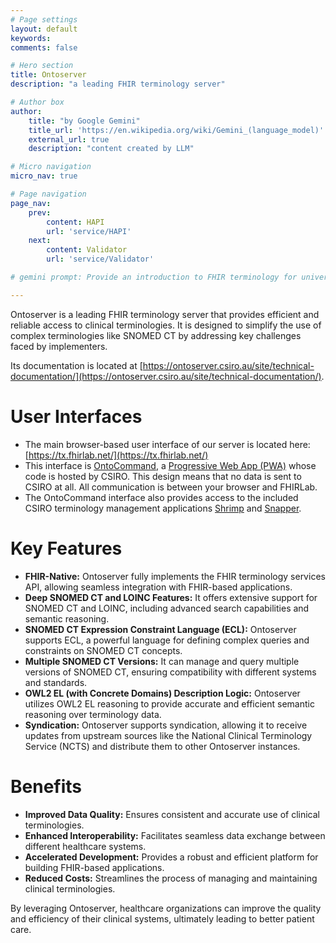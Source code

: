 ```yaml
---
# Page settings
layout: default
keywords:
comments: false

# Hero section
title: Ontoserver
description: "a leading FHIR terminology server"

# Author box
author:
    title: "by Google Gemini"
    title_url: 'https://en.wikipedia.org/wiki/Gemini_(language_model)'
    external_url: true
    description: "content created by LLM"

# Micro navigation
micro_nav: true

# Page navigation
page_nav:
    prev:
        content: HAPI
        url: 'service/HAPI'
    next:
        content: Validator
        url: 'service/Validator'

# gemini prompt: Provide an introduction to FHIR terminology for university students. Focus on the prospect of improving people's lives through the implementation of this technology. Add a call to action for learning.

---
```


Ontoserver is a leading FHIR terminology server that provides efficient and reliable access to clinical terminologies. It is designed to simplify the use of complex terminologies like SNOMED CT by addressing key challenges faced by implementers.

Its documentation is located at [https://ontoserver.csiro.au/site/technical-documentation/](https://ontoserver.csiro.au/site/technical-documentation/).

# User Interfaces

* The main browser-based user interface of our server is located here: [https://tx.fhirlab.net/](https://tx.fhirlab.net/)
* This interface is [OntoCommand](https://ontoserver.csiro.au/site/technical-documentation/ontocommand-documentation/), a [Progressive Web App (PWA)](https://en.wikipedia.org/wiki/Progressive_web_app) whose code is hosted by CSIRO. This design means that no data is sent to CSIRO at all. All communication is between your browser and FHIRLab.
* The OntoCommand interface also provides access to the included CSIRO terminology management applications [Shrimp](https://ontoserver.csiro.au/site/our-solutions/shrimp/) and [Snapper](https://ontoserver.csiro.au/site/technical-documentation/snapper-documentation/).

# Key Features

* **FHIR-Native:** Ontoserver fully implements the FHIR terminology services API, allowing seamless integration with FHIR-based applications.
* **Deep SNOMED CT and LOINC Features:** It offers extensive support for SNOMED CT and LOINC, including advanced search capabilities and semantic reasoning.
* **SNOMED CT Expression Constraint Language (ECL):** Ontoserver supports ECL, a powerful language for defining complex queries and constraints on SNOMED CT concepts.
* **Multiple SNOMED CT Versions:** It can manage and query multiple versions of SNOMED CT, ensuring compatibility with different systems and standards.
* **OWL2 EL (with Concrete Domains) Description Logic:** Ontoserver utilizes OWL2 EL reasoning to provide accurate and efficient semantic reasoning over terminology data.
* **Syndication:** Ontoserver supports syndication, allowing it to receive updates from upstream sources like the National Clinical Terminology Service (NCTS) and distribute them to other Ontoserver instances.

# Benefits

* **Improved Data Quality:** Ensures consistent and accurate use of clinical terminologies.
* **Enhanced Interoperability:** Facilitates seamless data exchange between different healthcare systems.
* **Accelerated Development:** Provides a robust and efficient platform for building FHIR-based applications.
* **Reduced Costs:** Streamlines the process of managing and maintaining clinical terminologies.

By leveraging Ontoserver, healthcare organizations can improve the quality and efficiency of their clinical systems, ultimately leading to better patient care.
